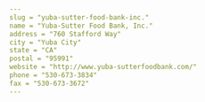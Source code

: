 ```yaml
---
slug = "yuba-sutter-food-bank-inc."
name = "Yuba-Sutter Food Bank, Inc."
address = "760 Stafford Way"
city = "Yuba City"
state = "CA"
postal = "95991"
website = "http://www.yuba-sutterfoodbank.com/"
phone = "530-673-3834"
fax = "530-673-3672"
---
```

